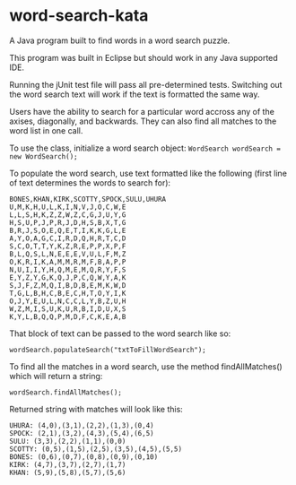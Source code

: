 # word-search-kata

A Java program built to find words in a word search puzzle.

This program was built in Eclipse but should work in any Java supported IDE.

Running the jUnit test file will pass all pre-determined tests. Switching out the word search text will work if the text is formatted the same way. 

Users have the ability to search for a particular word accross any of the axises, diagonally, and backwards. They can also find all matches to the word list in one call.

To use the class, initialize a word search object:
```WordSearch wordSearch = new WordSearch();```

To populate the word search, use text formatted like the following (first line of text determines the words to search for):
```
BONES,KHAN,KIRK,SCOTTY,SPOCK,SULU,UHURA
U,M,K,H,U,L,K,I,N,V,J,O,C,W,E
L,L,S,H,K,Z,Z,W,Z,C,G,J,U,Y,G
H,S,U,P,J,P,R,J,D,H,S,B,X,T,G
B,R,J,S,O,E,Q,E,T,I,K,K,G,L,E
A,Y,O,A,G,C,I,R,D,Q,H,R,T,C,D
S,C,O,T,T,Y,K,Z,R,E,P,P,X,P,F
B,L,Q,S,L,N,E,E,E,V,U,L,F,M,Z
O,K,R,I,K,A,M,M,R,M,F,B,A,P,P
N,U,I,I,Y,H,Q,M,E,M,Q,R,Y,F,S
E,Y,Z,Y,G,K,Q,J,P,C,Q,W,Y,A,K
S,J,F,Z,M,Q,I,B,D,B,E,M,K,W,D
T,G,L,B,H,C,B,E,C,H,T,O,Y,I,K
O,J,Y,E,U,L,N,C,C,L,Y,B,Z,U,H
W,Z,M,I,S,U,K,U,R,B,I,D,U,X,S
K,Y,L,B,Q,Q,P,M,D,F,C,K,E,A,B
```

That block of text can be passed to the word search like so:
```
wordSearch.populateSearch("txtToFillWordSearch");
```

To find all the matches in a word search, use the method findAllMatches() which will return a string:
```
wordSearch.findAllMatches();
```

Returned string with matches will look like this:
```
UHURA: (4,0),(3,1),(2,2),(1,3),(0,4)
SPOCK: (2,1),(3,2),(4,3),(5,4),(6,5)
SULU: (3,3),(2,2),(1,1),(0,0)
SCOTTY: (0,5),(1,5),(2,5),(3,5),(4,5),(5,5)
BONES: (0,6),(0,7),(0,8),(0,9),(0,10)
KIRK: (4,7),(3,7),(2,7),(1,7)
KHAN: (5,9),(5,8),(5,7),(5,6)
```
